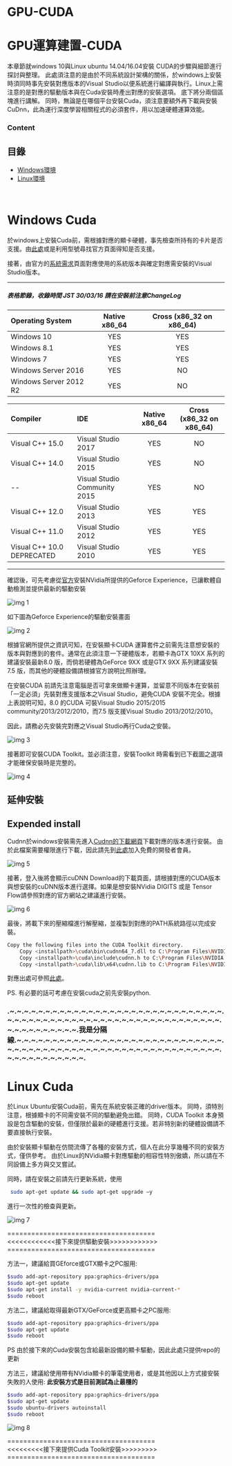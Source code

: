 # GPU-CUDA
# GPU運算建置-CUDA

本章節就windows 10與Linux ubuntu 14.04/16.04安裝 CUDA的步驟與細節進行探討與整理。 此處須注意的是由於不同系統設計架構的關係，於windows上安裝時須同時事先安裝對應版本的Visual Studio以便系統進行編譯與執行。Linux上需注意的是對應的驅動版本與在Cuda安裝時產出對應的安裝選項。
底下將分兩個區塊進行講解。
同時，無論是在哪個平台安裝Cuda，須注意要額外再下載與安裝CuDnn，此為運行深度學習相關程式的必須套件，用以加速硬體運算效能。

### Content
## 目錄

* [Windows環境](#windows-cuda)
* [Linux環境](#linux-cuda)

<br />

# Windows Cuda

於windows上安裝Cuda前，需根據對應的顯卡硬體，事先檢查所持有的卡片是否支援。由[此處](https://developer.nvidia.com/cuda-gpus)或是利用型號尋找官方頁面得知是否支援。

接著，由官方的[系統需求](http://docs.nvidia.com/cuda/cuda-installation-guide-microsoft-windows/index.html)頁面對應使用的系統版本與確定對應需安裝的Visual Studio版本。


-----------------------------------------------------
##### 表格節錄，收錄時間 JST 30/03/16 請在安裝前注意ChangeLog


| Operating System       | Native x86_64 | Cross (x86_32 on x86_64)|
|:---------------------- |:-------------:|:-----------------------:|
| Windows 10             |    YES        |      YES                |
| Windows 8.1            |    YES        |      YES                |
| Windows 7              |    YES        |      YES                |
| Windows Server 2016    |    YES        |      NO                 |
| Windows Server 2012 R2 |    YES        |      NO                 |

| Compiler                   | IDE                          | Native x86_64 | Cross (x86_32 on x86_64) |
|:-------------------------- |:---------------------------- |:-------------:|:------------------------:|
| Visual C++ 15.0            | Visual Studio 2017           | YES           | NO                       |
| Visual C++ 14.0            | Visual Studio 2015           | YES           | NO                       |
|   --                       | Visual Studio Community 2015 | YES           | NO                       |
| Visual C++ 12.0            | Visual Studio 2013           | YES           | YES                      |
| Visual C++ 11.0            | Visual Studio 2012           | YES           | YES                      |
| Visual C++ 10.0 DEPRECATED | Visual Studio 2010           | YES           | YES                      |


-----------------------------------------------------

確認後，可先考慮從[官方](https://www.nvidia.com/en-us/geforce/geforce-experience/)安裝NVidia所提供的Geforce Experience，已讓軟體自動檢測並提供最新的驅動安裝

![img 1](img/Pic01.png)

如下圖為Geforce Experience的驅動安裝畫面

![img 2](img/Pic02.png)

根據官網所提供之資訊可知，在安裝顯卡CUDA 運算套件之前需先注意想安裝的版本與對應到的套件。通常在此須注意一下硬體版本，若顯卡為GTX 10XX 系列的建議安裝最新8.0 版，而倘若硬體為GeForce 9XX 或是GTX 9XX 系列建議安裝7.5 版，而其他的硬體設備請根據官方說明比照辦理。

在安裝CUDA 前請先注意電腦是否可拿來做顯卡運算，並留意不同版本在安裝前「一定必須」先裝對應支援版本之Visual Studio，避免CUDA 安裝不完全。根據上表說明可知，8.0 的CUDA 可裝Visual Studio 2015/2015 community/2013/2012/2010，而7.5 版支援Visual Studio
2013/2012/2010。

因此，請務必先安裝完對應之Visual Studio再行Cuda之安裝。

![img 3](img/Pic03.png)

接著即可安裝CUDA Toolkit。並必須注意，安裝Toolkit 時需看到已下截圖之選項才能確保安裝時是完整的。

![img 4](img/Pic04.png)

## 延伸安裝
## Expended install

Cudnn於windows安裝需先進入[Cudnn的下載網頁](https://developer.nvidia.com/cudnn)下載對應的版本進行安裝。
由於此檔案需要權限進行下載，因此請先到[此處](https://developer.nvidia.com/developer-program)加入免費的開發者會員。

![img 5](img/Pic05.png)

接著，登入後將會顯示cuDNN Download的下載頁面，請根據對應的CUDA版本與想安裝的cuDNN版本進行選擇。如果是想安裝NVidia DIGITS 或是 Tensor Flow請參照對應的官方網站之建議進行安裝。

![img 6](img/Pic06.png)

最後，將載下來的壓縮檔進行解壓縮，並複製到對應的PATH系統路徑以完成安裝。


```bash
Copy the following files into the CUDA Toolkit directory.
	Copy <installpath>\cuda\bin\cudnn64_7.dll to C:\Program Files\NVIDIA GPU Computing Toolkit\CUDA\<Version>\bin.
	Copy <installpath>\cuda\include\cudnn.h to C:\Program Files\NVIDIA GPU Computing Toolkit\CUDA\<Version>\include.
	Copy <installpath>\cuda\lib\x64\cudnn.lib to C:\Program Files\NVIDIA GPU Computing Toolkit\CUDA\<Version>\lib\x64.
```

對應出處可參照[此處](http://docs.nvidia.com/deeplearning/sdk/cudnn-install/index.html#installwindows)。

PS. 有必要的話可考慮在安裝cuda之前先安裝python.

### .~.~.~.~.~.~.~.~.~.~.~.~.~.~.~.~.~.~.~.~.~.~.~.~.~.~.~.~.~.~.~.~.~.~.~.~.~.~.~.~.~.~.~.~.~.~.~.~.~.~.~.~.~.~.~.~.~.~.~.~.~.~.~.~.~.~.~.~.~.~.我是分隔線.~.~.~.~.~.~.~.~.~.~.~.~.~.~.~.~.~.~.~.~.~.~.~.~.~.~.~.~.~.~.~.~.~.~.~.~.~.~.~.~.~.~.~.~.~.~.~.~.~.~.~.~.~.~.~.~.~.~.~.~.~.~.~.~.~.~.~.~.~.~.

# Linux Cuda

於Linux Ubuntu安裝Cuda前，需先在系統安裝正確的driver版本。 同時，須特別注意，根據顯卡的不同需安裝不同的驅動避免出錯。
同時，CUDA Toolkit 本身預設是包含驅動的安裝，但僅限於最新的硬體進行支援。若非特別新的硬體設備請不要直接執行安裝。

由於安裝顯卡驅動在仿間流傳了各種的安裝方式，個人在此分享幾種不同的安裝方式，僅供參考。
由於Linux的NVidia顯卡對應驅動的相容性特別傲嬌，所以請在不同設備上多方與交叉嘗試。

同時，請在安裝之前請先行更新系統，使用
```bash
 sudo apt-get update && sudo apt-get upgrade –y 
```
進行一次性的檢查與更新。

![img 7](img/Pic07.png)

===================================== <br />
<<<<<<<<<<<<接下來提供驅動安裝>>>>>>>>>>>> <br />
===================================== <br />

方法一，建議給買GEforce或GTX顯卡之PC服用:

```bash
$sudo add-apt-repository ppa:graphics-drivers/ppa
$sudo apt-get update
$sudo apt-get install -y nvidia-current nvidia-current-*
$sudo reboot
```

方法二，建議給取得最新GTX/GeForce或更高顯卡之PC服用:

```bash
$sudo add-apt-repository ppa:graphics-drivers/ppa
$sudo apt-get update
$sudo reboot
```
PS 由於接下來的Cuda安裝包含給最新設備的顯卡驅動，因此此處只提供repo的更新

方法三，建議給使用帶有NVidia顯卡的筆電使用者，或是其他因以上方式接安裝失敗的人使用:
**此安裝方式是目前測試為止最穩的**

```bash
$sudo add-apt-repository ppa:graphics-drivers/ppa
$sudo apt-get update
$sudo ubuntu-drivers autoinstall
$sudo reboot
```

![img 8](img/Pic08.png)

===================================== <br />
<<<<<<<<<接下來提供Cuda Toolkit安裝>>>>>>>>> <br />
===================================== <br />